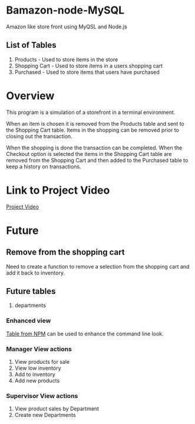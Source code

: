 # Bamazon-node-MySQL
Amazon like store front using MyQSL and Node.js

## List of Tables
1. Products - Used to store items in the store
1. Shopping Cart - Used to store items in a users shopping cart
1. Purchased - Used to store items that users have purchased

# Overview
This program is a simulation of a storefront in a terminal environment. 

When an item is chosen it is removed from the Products table and sent to the Shopping Cart table. Items in the shopping can be removed prior to closing out the transaction. 

When the shopping is done the transaction can be completed. When the Checkout option is selected the items in the Shopping Cart table are removed from the Shopping Cart and then added to the Purchased table to keep a history on transactions. 

# Link to Project Video
[Project Video](https://drive.google.com/file/d/1bARBkGNNhy5w8xFSzj5uvl2rGA4tfA41/view?usp=sharing)

# Future

## Remove from the shopping cart
Need to create a function to remove a selection from the shopping cart and add it back to inventory. 

## Future tables
1. departments

### Enhanced view
[Table from NPM](https://www.npmjs.com/package/table#table-usage-predefined-border-templates) can be used to enhance the command line look. 

### Manager View actions

1. View products for sale
1. View low inventory
1. Add to inventory
1. Add new products

### Supervisor View actions 

1. View product sales by Department
1. Create new Departments